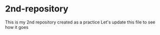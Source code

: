 # 2nd-repository
This is my 2nd repository created as a practice
Let's update this file to see how it goes
